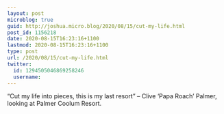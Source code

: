 ```yaml
---
layout: post
microblog: true
guid: http://joshua.micro.blog/2020/08/15/cut-my-life.html
post_id: 1156218
date: 2020-08-15T16:23:16+1100
lastmod: 2020-08-15T16:23:16+1100
type: post
url: /2020/08/15/cut-my-life.html
twitter:
  id: 1294505046869258246
  username: 
---
```

“Cut my life into pieces, this is my last resort” – Clive ‘Papa Roach’ Palmer, looking at Palmer Coolum Resort.
